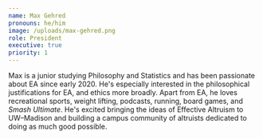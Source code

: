 ```yaml
---
name: Max Gehred
pronouns: he/him
image: /uploads/max-gehred.png
role: President
executive: true
priority: 1
---
```


Max is a junior studying Philosophy and Statistics and has been passionate about EA since early 2020. He's especially interested in the philosophical justifications for EA, and ethics more broadly. Apart from EA, he loves recreational sports, weight lifting, podcasts, running, board games, and <em>Smash Ultimate</em>. He's excited bringing the ideas of Effective Altruism to UW–Madison and building a campus community of altruists dedicated to doing as much good possible.
